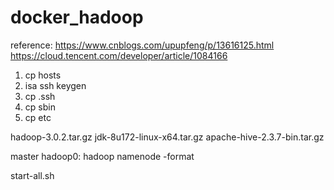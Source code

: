 # docker_hadoop



reference:
https://www.cnblogs.com/upupfeng/p/13616125.html
https://cloud.tencent.com/developer/article/1084166


1. cp hosts
2. isa ssh keygen
3. cp .ssh
4. cp sbin
5. cp etc

hadoop-3.0.2.tar.gz
jdk-8u172-linux-x64.tar.gz
apache-hive-2.3.7-bin.tar.gz


master hadoop0:  hadoop namenode -format



start-all.sh
